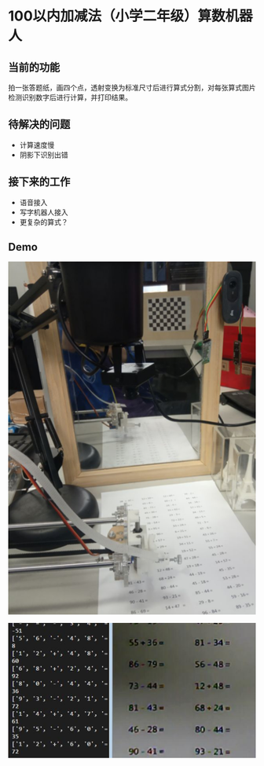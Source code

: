 # 100以内加减法（小学二年级）算数机器人

## 当前的功能
拍一张答题纸，画四个点，透射变换为标准尺寸后进行算式分割，对每张算式图片检测识别数字后进行计算，并打印结果。

## 待解决的问题
* 计算速度慢
* 阴影下识别出错

## 接下来的工作
* 语音接入
* 写字机器人接入
* 更复杂的算式？

## Demo
![deme](./etcs/001.png)  
  
![deme](./etcs/002.jpg)
